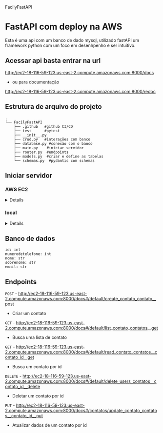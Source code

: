 FacilyFastAPI

# FastAPI com deploy na AWS
Esta é uma api com um banco de dado mysql, utilizado fastAPI um framework python com um foco em desenhpenho e ser intuitivo.

## Acessar api basta entrar na url
http://ec2-18-116-59-123.us-east-2.compute.amazonaws.com:8000/docs

 * ou para documentação
 
  http://ec2-18-116-59-123.us-east-2.compute.amazonaws.com:8000/redoc

## Estrutura de arquivo do projeto
```
.
└── FacilyFastAPI
    ├── .github   #github CI/CD
    ├──	test      #pytest
    ├── __init__.py 
    ├── crud.py   #interações com banco  
    ├── database.py #conexão com o banco
    ├── main.py    #iniciar servidor
    ├── router.py  #endpoints
    ├── models.py  #criar e define as tabelas
    └── schemas.py  #pydantic com schemas 
```


## Iniciar servidor 

### AWS EC2
<details markdown="1">

* Entrar no client ssh :
```
http://ec2-18-116-59-123.us-east-2.compute.amazonaws.com/
port 22
usuario ubunto
```

* Entrar no projeto e iniciar virtualenv 
```
$ cd FacilyFastAPI
$ source venv/bin/activate
$ python main.py


uvicorn main:app 

INFO:     Uvicorn running on http://0.0.0.0:8000 (Press CTRL+C to quit)
INFO:     Started reloader process [28720]
INFO:     Started server process [28722]
INFO:     Waiting for application startup.
INFO:     Application startup complete.
```
</details>


### local
<details markdown="2">

* Entrar no projeto e locallizar `database.py` e mudar SQLALCHEMY_DATABASE_URL :

```
SQLALCHEMY_DATABASE_URL  =  "mysql + pymysql: // <usuario>: <senha> @ localhost: 3306 / contatos"
```
Com seu usuario e senha, em seguida criar uma tabela pelo mysql com o nome de contatos
```
CREATE DATABASE contatos;
```

* Ainda na pasta do projeto criar uma virtuar virtualenv
```
$ virtualenv venv
$ source bin/activate
```

* Instalar as dependenciar 
```
pip  install -r requisitos.txt
```

* Entrar no projeto e locallizar `main.py`:

```
$ uvicorn main:app --reload

INFO:     Uvicorn running on http://127.0.0.1:8000 (Press CTRL+C to quit)
INFO:     Started reloader process [28720]
INFO:     Started server process [28722]
INFO:     Waiting for application startup.
INFO:     Application startup complete.
```
</details>


## Banco de dados 

```
id: int
numerodetelefone: int
nome: str
sobrenome: str
email: str
```

## Endpoints
`POST` - http://ec2-18-116-59-123.us-east-2.compute.amazonaws.com:8000/docs#/default/create_contato_contato__post
* Criar um contato 

`GET` - http://ec2-18-116-59-123.us-east-2.compute.amazonaws.com:8000/docs#/default/list_contato_contatos__get
* Busca uma lista de contato

`GET` - http://ec2-18-116-59-123.us-east-2.compute.amazonaws.com:8000/docs#/default/read_contato_contatos__contato_id__get
* Busca um contato por id

`DELETE` - http://ec2-18-116-59-123.us-east-2.compute.amazonaws.com:8000/docs#/default/delete_users_contatos__contato_id__delete
* Deletar um contato por id 

`PUT` - http://ec2-18-116-59-123.us-east-2.compute.amazonaws.com:8000/docs#/contatos/update_contato_contatos__contato_id__put
* Atualizar dados de um contato por id

